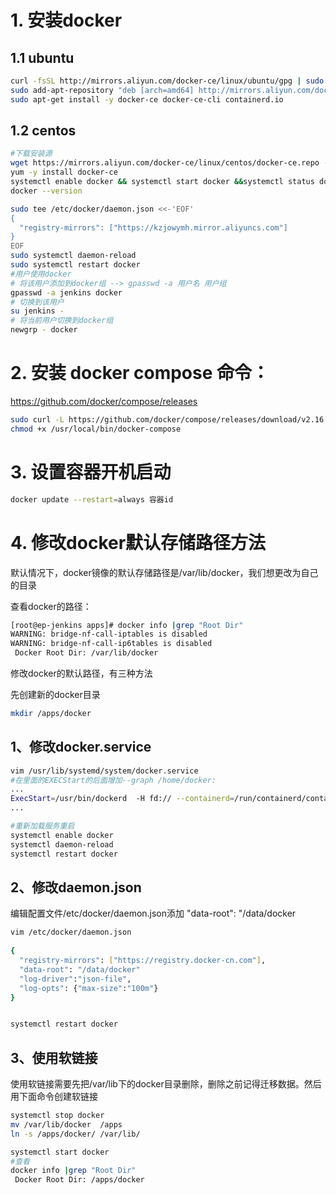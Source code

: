 # 1. 安装docker

## 1.1 ubuntu

```Bash
curl -fsSL http://mirrors.aliyun.com/docker-ce/linux/ubuntu/gpg | sudo apt-key add -
sudo add-apt-repository "deb [arch=amd64] http://mirrors.aliyun.com/docker-ce/linux/ubuntu $(lsb_release -cs) stable"
sudo apt-get install -y docker-ce docker-ce-cli containerd.io 
```

## 1.2 centos

```Bash
#下载安装源
wget https://mirrors.aliyun.com/docker-ce/linux/centos/docker-ce.repo -O /etc/yum.repos.d/docker-ce.repo
yum -y install docker-ce
systemctl enable docker && systemctl start docker &&systemctl status docker
docker --version

sudo tee /etc/docker/daemon.json <<-'EOF'
{
  "registry-mirrors": ["https://kzjowymh.mirror.aliyuncs.com"]
}
EOF
sudo systemctl daemon-reload
sudo systemctl restart docker
#用户使用docker
# 将该用户添加到docker组 --> gpasswd -a 用户名 用户组
gpasswd -a jenkins docker
# 切换到该用户
su jenkins -
# 将当前用户切换到docker组
newgrp - docker
```

# 2. 安装 docker compose 命令：

https://github.com/docker/compose/releases

```Bash
sudo curl -L https://github.com/docker/compose/releases/download/v2.16.0/docker-compose-linux-x86_64 -o /usr/local/bin/docker-compose
chmod +x /usr/local/bin/docker-compose
```

# 3. 设置容器开机启动

```Bash
docker update --restart=always 容器id
```

# 4. 修改docker默认存储路径方法

默认情况下，docker镜像的默认存储路径是/var/lib/docker，我们想更改为自己的目录

查看docker的路径：

```Bash
[root@ep-jenkins apps]# docker info |grep "Root Dir"
WARNING: bridge-nf-call-iptables is disabled
WARNING: bridge-nf-call-ip6tables is disabled
 Docker Root Dir: /var/lib/docker
```

 修改docker的默认路径，有三种方法

先创建新的docker目录

```Bash
mkdir /apps/docker
```

## 1、修改docker.service

```Bash
vim /usr/lib/systemd/system/docker.service
#在里面的EXECStart的后面增加--graph /home/docker:
...
ExecStart=/usr/bin/dockerd  -H fd:// --containerd=/run/containerd/containerd.sock  --graph /home/docker
...

#重新加载服务重启
systemctl enable docker
systemctl daemon-reload
systemctl restart docker
```

 

## 2、修改daemon.json

编辑配置文件/etc/docker/daemon.json添加 "data-root": "/data/docker

```Bash
vim /etc/docker/daemon.json
 
{
  "registry-mirrors": ["https://registry.docker-cn.com"],
  "data-root": "/data/docker"
  "log-driver":"json-file",
  "log-opts": {"max-size":"100m"}
}


systemctl restart docker
```

## 3、使用软链接

使用软链接需要先把/var/lib下的docker目录删除，删除之前记得迁移数据。然后用下面命令创建软链接

```Bash
systemctl stop docker
mv /var/lib/docker  /apps
ln -s /apps/docker/ /var/lib/

systemctl start docker
#查看
docker info |grep "Root Dir"
 Docker Root Dir: /apps/docker
```
